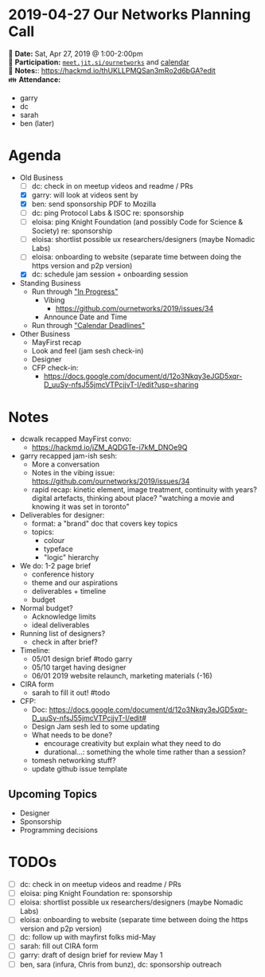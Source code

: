# 2019-04-27 Our Networks Planning Call

:date: **Date:** Sat, Apr 27, 2019 @ 1:00-2:00pm  
:raising_hand: **Participation:** [`meet.jit.si/ournetworks`](https://meet.jit.si/ournetworks) and [calendar](https://calendar.google.com/calendar/embed?src=aers7atolh0uurlfmkoki9kikg%40group.calendar.google.com&ctz=America%2FToronto)  
:notebook: **Notes:**: https://hackmd.io/thUKLLPMQSan3mRo2d6bGA?edit  
:family: **Attendance:**
- garry
- dc
- sarah
- ben (later)

# Agenda

- Old Business
    - [ ] dc: check in on meetup videos and readme / PRs
    - [x] garry: will look at videos sent by
    - [x] ben: send sponsorship PDF to Mozilla
    - [ ] dc: ping Protocol Labs & ISOC re: sponsorship
    - [ ] eloisa: ping Knight Foundation (and possibly Code for Science & Society) re: sponsorship
    - [ ] eloisa: shortlist possible ux researchers/designers (maybe Nomadic Labs)
    - [ ] eloisa: onboarding to website (separate time between doing the https version and p2p version)
    - [x] dc: schedule jam session + onboarding session
- Standing Business
  - Run through ["In Progress"](https://github.com/ournetworks/2019/projects/1)
      - Vibing 
          - https://github.com/ournetworks/2019/issues/34
      - Announce Date and Time
  - Run through ["Calendar Deadlines"](https://calendar.google.com/calendar/embed?src=aers7atolh0uurlfmkoki9kikg%40group.calendar.google.com&ctz=America%2FToronto)
- Other Business
    - MayFirst recap
    - Look and feel (jam sesh check-in)
    - Designer
    - CFP check-in:
        - https://docs.google.com/document/d/12o3Nkqy3eJGD5xqr-D_uuSy-nfsJ55jmcVTPcjjvT-I/edit?usp=sharing

# Notes

- dcwalk recapped MayFirst convo:
    - https://hackmd.io/jZM_AQDGTe-i7kM_DNOe9Q
- garry recapped jam-ish sesh:
    - More a conversation
    - Notes in the vibing issue: https://github.com/ournetworks/2019/issues/34
    - rapid recap: kinetic element, image treatment, continuity with years? digital artefacts, thinking about place? "watching a movie and knowing it was set in toronto"
- Deliverables for designer:
    - format: a "brand" doc that covers key topics
    - topics:
        - colour
        - typeface
        - "logic" hierarchy
- We do: 1-2 page brief
    - conference history
    - theme and our aspirations
    - deliverables + timeline
    - budget
- Normal budget?
    - Acknowledge limits
    - ideal deliverables
- Running list of designers?
    - check in after brief?
- Timeline:
    - 05/01 design brief #todo garry
    - 05/10 target having designer
    - 06/01 2019 website relaunch, marketing materials (-16)
- CIRA form
    - sarah to fill it out! #todo
- CFP:
    - Doc: https://docs.google.com/document/d/12o3Nkqy3eJGD5xqr-D_uuSy-nfsJ55jmcVTPcjjvT-I/edit#
    - Design Jam sesh led to some updating 
    - What needs to be done?
        - encourage creativity but explain what they need to do
        - durational...: something the whole time rather than a session?
    - tomesh networking stuff?
    - update github issue template

## Upcoming Topics

- Designer
- Sponsorship
- Programming decisions

# TODOs

- [ ] dc: check in on meetup videos and readme / PRs
- [ ] eloisa: ping Knight Foundation re: sponsorship
- [ ] eloisa: shortlist possible ux researchers/designers (maybe Nomadic Labs)
- [ ] eloisa: onboarding to website (separate time between doing the https version and p2p version)
- [ ] dc: follow up with mayfirst folks mid-May
- [ ] sarah: fill out CIRA form
- [ ] garry: draft of design brief for review May 1
- [ ] ben, sara (infura, Chris from bunz), dc: sponsorship outreach

